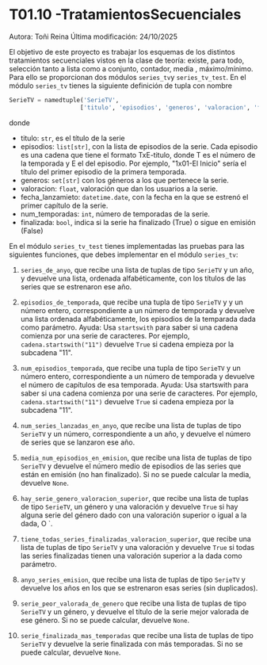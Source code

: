 # T01.10 -TratamientosSecuenciales

Autora: Toñi Reina
Última modificación: 24/10/2025

El objetivo de este proyecto es trabajar los esquemas de los distintos tratamientos secuenciales vistos en la clase de teoría: existe, para todo, selección tanto a lista como a conjunto, contador, media , máximo/mínimo.
Para ello se proporcionan dos módulos `series_tv`y `series_tv_test`. En el módulo `series_tv` tienes la siguiente definición de tupla con nombre
```python
SerieTV = namedtuple('SerieTV', 
                    ['titulo', 'episodios', 'generos', 'valoracion', 'fecha_lanzamiento' , 'num_temporadas', 'finalizada'])
```
donde 
- titulo: `str`, es el título de la serie
- episodios: `list[str]`, con la lista de episodios de la serie. Cada episodio es una cadena que tiene el formato TxE-titulo, donde T es el número de la temporada y E el del episodio. Por ejemplo, "1x01-El Inicio" sería el título del primer episodio de la primera temporada.
- generos: `set[str]` con los géneros a los que pertenece la serie.
- valoracion: `float`, valoración que dan los usuarios a la serie.
- fecha_lanzamieto: `datetime.date`, con la fecha en la que se estrenó el primer capítulo de la serie.
- num_temporadas: `int`, número de temporadas de la serie.
- finalizada: `bool`, indica si la serie ha finalizado (True) o sigue en emisión (False)

En el módulo `series_tv_test` tienes implementadas las pruebas para las siguientes funciones, que debes implementar en el módulo `series_tv`:

1. `series_de_anyo`, que recibe una lista de tuplas de tipo `SerieTV` y un año, y devuelve una lista, ordenada alfabéticamente, con los títulos de las series que se estrenaron ese año.  

2.	`episodios_de_temporada`, que recibe una tupla de tipo `SerieTV` y y un número entero, correspondiente a un número de temporada y devuelve una lista ordenada alfabéticamente,  los episodios de la temparada dada como parámetro. Ayuda: Usa `startswith` para saber si una cadena comienza por una serie de caracteres. Por ejemplo, `cadena.startswith("11")` devuelve `True` si cadena empieza por la subcadena "11".
    
3. `num_episodios_temporada`, que recibe una tupla de tipo `SerieTV` y un número entero, correspondiente a un número de temporada y devuelve el número de capítulos de esa temporada. Ayuda: Usa startswith para saber si una cadena comienza por una serie de caracteres. Por ejemplo, `cadena.startswith("11")` devuelve `True` si cadena empieza por la subcadena "11". 

4. `num_series_lanzadas_en_anyo`, que recibe una lista de tuplas de tipo `SerieTV` y un número, correspondiente a un año, y devuelve el número de series que se lanzaron ese año.

5. `media_num_episodios_en_emision`, que recibe una lista de tuplas de tipo `SerieTV` y devuelve el número medio de episodios de las series que están en emisión (no han finalizado). Si no se puede calcular la media, devuelve `None`.

6. `hay_serie_genero_valoracion_superior`, que recibe una lista de tuplas de tipo `SerieTV`, un género y una valoración y devuelve `True` si hay alguna serie del género dado con una valoración superior o igual a la dada, O `.

7. `tiene_todas_series_finalizadas_valoracion_superior`, que recibe una lista de tuplas de tipo `SerieTV` y una valoración y devuelve `True` si todas las series finalizadas tienen una valoración superior a la dada como parámetro.

8. `anyo_series_emision`, que recibe una lista de tuplas de tipo `SerieTV` y devuelve los años en los que se estrenaron esas series (sin duplicados).

9. `serie_peor_valorada_de_genero`  que recibe una lista de tuplas de tipo `SerieTV` y un género, y devuelve el título de la serie mejor valorada de ese género. Si no se puede calcular, devuelve `None`.

10. `serie_finalizada_mas_temporadas` que recibe una lista de tuplas de tipo `SerieTV` y devuelve la serie finalizada con más temporadas. Si no se puede calcular, devuelve `None`.